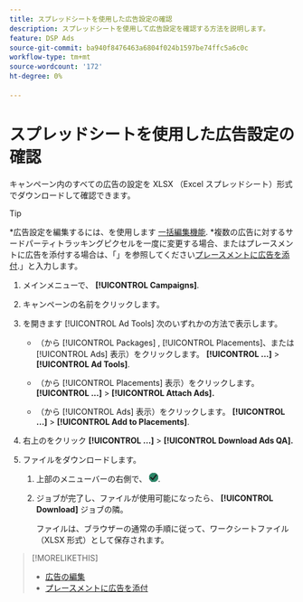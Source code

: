 ```yaml
---
title: スプレッドシートを使用した広告設定の確認
description: スプレッドシートを使用して広告設定を確認する方法を説明します。
feature: DSP Ads
source-git-commit: ba940f8476463a6804f024b1597be74ffc5a6c0c
workflow-type: tm+mt
source-wordcount: '172'
ht-degree: 0%

---
```


# スプレッドシートを使用した広告設定の確認

キャンペーン内のすべての広告の設定を XLSX （Excel スプレッドシート）形式でダウンロードして確認できます。<!-- Clarify once I can get this to work: Do these include all ads in the campaign, only active ads in live or pending campaigns, or what? And does it include all possible settings, or just a subset?  -->

>[!TIP]
>
>*広告設定を編集するには、を使用します [一括編集機能](/help/dsp/campaign-management/ads/ad-edit.md).
>*複数の広告に対するサードパーティトラッキングピクセルを一度に変更する場合、またはプレースメントに広告を添付する場合は、「」を参照してください[プレースメントに広告を添付](/help/dsp/campaign-management/ads/ad-attach-to-placement.md).」と入力します。

1. メインメニューで、 **[!UICONTROL Campaigns]**.

1. キャンペーンの名前をクリックします。

1. を開きます [!UICONTROL Ad Tools] 次のいずれかの方法で表示します。

   * （から [!UICONTROL Packages] , [!UICONTROL Placements]、または [!UICONTROL Ads] 表示）をクリックします。 **[!UICONTROL ...]** > **[!UICONTROL Ad Tools]**.

   * （から [!UICONTROL Placements] 表示）をクリックします。 **[!UICONTROL ...]** > **[!UICONTROL Attach Ads].**

   * （から [!UICONTROL Ads] 表示）をクリックします。  **[!UICONTROL ...]** > **[!UICONTROL Add to Placements]**.

1. 右上のをクリック **[!UICONTROL ...]** > **[!UICONTROL Download Ads QA].**

1. ファイルをダウンロードします。

   1. 上部のメニューバーの右側で、 ![ジョブ](/help/dsp/assets/downloads.png).

   1. ジョブが完了し、ファイルが使用可能になったら、 **[!UICONTROL Download]** ジョブの隣。

      ファイルは、ブラウザーの通常の手順に従って、ワークシートファイル（XLSX 形式）として保存されます。

>[!MORELIKETHIS]
>
>* [広告の編集](/help/dsp/campaign-management/ads/ad-edit.md)
>* [プレースメントに広告を添付](/help/dsp/campaign-management/ads/ad-attach-to-placement.md)
